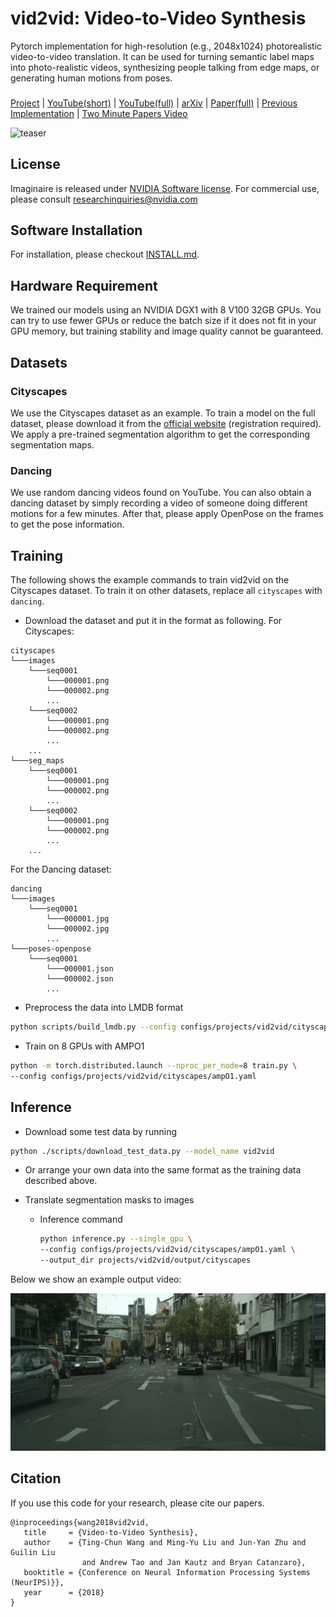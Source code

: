 # vid2vid: Video-to-Video Synthesis
Pytorch implementation for high-resolution (e.g., 2048x1024) photorealistic video-to-video translation. It can be used for turning semantic label maps into photo-realistic videos, synthesizing people talking from edge maps, or generating human motions from poses.

### 
[Project](https://tcwang0509.github.io/vid2vid/) |
[YouTube(short)](https://youtu.be/5zlcXTCpQqM) |
[YouTube(full)](https://youtu.be/GrP_aOSXt5U) |
[arXiv](https://arxiv.org/abs/1808.06601) |
[Paper(full)](https://tcwang0509.github.io/vid2vid/paper_vid2vid.pdf) |
[Previous Implementation](https://github.com/NVIDIA/vid2vid) |
[Two Minute Papers Video](https://youtu.be/GRQuRcpf5Gc)


<img alt="teaser" src='https://tcwang0509.github.io/vid2vid/images/teaser.gif' width='600'/>

## License
Imaginaire is released under [NVIDIA Software license](LICENSE.md).
For commercial use, please consult [researchinquiries@nvidia.com](researchinquiries@nvidia.com)

## Software Installation
For installation, please checkout [INSTALL.md](../../INSTALL.md).

## Hardware Requirement
We trained our models using an NVIDIA DGX1 with 8 V100 32GB GPUs. You can try to use fewer GPUs or reduce the batch size if it does not fit in your GPU memory, but training stability and image quality cannot be guaranteed.

## Datasets

### Cityscapes
We use the Cityscapes dataset as an example. To train a model on the full dataset, please download it from the [official website](https://www.cityscapes-dataset.com/) (registration required). We apply a pre-trained segmentation algorithm to get the corresponding segmentation maps.

### Dancing
We use random dancing videos found on YouTube. You can also obtain a dancing dataset by simply recording a video of someone doing different motions for a few minutes. After that, please apply OpenPose on the frames to get the pose information.


## Training
The following shows the example commands to train vid2vid on the Cityscapes dataset. To train it on other datasets, replace all `cityscapes` with `dancing`.
- Download the dataset and put it in the format as following. For Cityscapes:
```
cityscapes
└───images
    └───seq0001
        └───000001.png
        └───000002.png
        ...
    └───seq0002
        └───000001.png
        └───000002.png
        ...
    ...
└───seg_maps
    └───seq0001
        └───000001.png
        └───000002.png
        ...
    └───seq0002
        └───000001.png
        └───000002.png
        ...
    ...
```

For the Dancing dataset:
```
dancing
└───images
    └───seq0001
        └───000001.jpg
        └───000002.jpg
        ...
└───poses-openpose
    └───seq0001
        └───000001.json
        └───000002.json
        ...
```

- Preprocess the data into LMDB format

```bash
python scripts/build_lmdb.py --config configs/projects/vid2vid/cityscapes/ampO1.yaml --data_root [PATH_TO_DATA] --output_root datasets/cityscapes/lmdb/[train | val] --paired
```

- Train on 8 GPUs with AMPO1

```bash
python -m torch.distributed.launch --nproc_per_node=8 train.py \
--config configs/projects/vid2vid/cityscapes/ampO1.yaml
```

## Inference
- Download some test data by running

```bash
python ./scripts/download_test_data.py --model_name vid2vid
```

- Or arrange your own data into the same format as the training data described above.

- Translate segmentation masks to images
  - Inference command
    ```bash
    python inference.py --single_gpu \
    --config configs/projects/vid2vid/cityscapes/ampO1.yaml \
    --output_dir projects/vid2vid/output/cityscapes
    ```

Below we show an example output video:

<img alt="output" src='output/cityscapes/stuttgart_00.gif' width='600'/>


## Citation
If you use this code for your research, please cite our papers.

```
@inproceedings{wang2018vid2vid,
   title     = {Video-to-Video Synthesis},
   author    = {Ting-Chun Wang and Ming-Yu Liu and Jun-Yan Zhu and Guilin Liu
                and Andrew Tao and Jan Kautz and Bryan Catanzaro},   
   booktitle = {Conference on Neural Information Processing Systems (NeurIPS)}},
   year      = {2018}
}
```